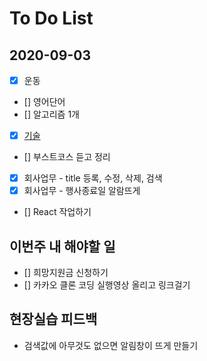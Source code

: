 # To Do List

## 2020-09-03

- [x] 운동
- [] 영어단어
- [] 알고리즘 1개
- [x] [기술](<(https://github.com/kimmy100b/TIL/blob/master/Tech/20200903.md)>)
- [] 부스트코스 듣고 정리
- [x] 회사업무 - title 등록, 수정, 삭제, 검색
- [x] 회사업무 - 행사종료일 알람뜨게
- [] React 작업하기

## 이번주 내 해야할 일

- [] 희망지원금 신청하기
- [] 카카오 클론 코딩 실행영상 올리고 링크걸기

## 현장실습 피드백

- 검색값에 아무것도 없으면 알림창이 뜨게 만들기
